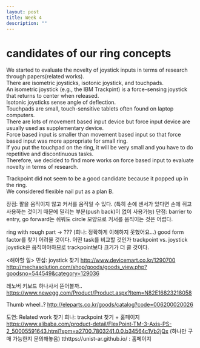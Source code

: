 ```yaml
---
layout: post
title: Week 4
description: ""
---
```


# candidates of our ring concepts

We started to evaluate the novelty of joystick inputs in terms of research through papers(related works).<br>
There are isometric joysticks, isotonic joystick, and touchpads.<br>
An isometric joystick (e.g., the IBM Trackpint) is a force-sensing joystick that returns to center when released.<br>
Isotonic joysticks sense angle of deflection.<br>
Touchpads are small, touch-sensitive tablets often found on laptop computers.<br>
There are lots of movement based input device but force input device are usually used as supplementary device.<br>
Force based input is smaller than movement based input so that force based input was more appropriate for small ring.<br>
If you put the touchpad on the ring, it will be very small and you have to do repetitive and discontinuous tasks.<br>
Therefore, we decided to find more works on force based input to evaluate novelty in terms of research.<br>

Trackpoint did not seem to be a good candidate because it popped up in the ring.<br>
We considered flexible nail put as a plan B.<br>


장점: 팔을 움직이지 않고 커서를 움직일 수 있다. (특히 손에 센서가 있다면 손에 쥐고 사용하는 것이기 때문에 밀리는 부분(push back)이 없이 사용가능)
단점: barrier to entry, go forward는 쉬워도 circle 모양으로 커서를 움직이는 것은 어렵다.

ring with rough part -> ??? (희나: 정확하게 이해하지 못했어요…)
good form factor를 찾기 어려울 것이다.
어떤 task를 비교할 것인가
trackpoint vs. joystick
joystick은 움직여야하므로 trackpoint보다 크기가 더 클 것이다.

<해야할 일>
민섭: joystick 찾기
http://www.devicemart.co.kr/1290700
http://mechasolution.com/shop/goods/goods_view.php?goodsno=544549&category=129036

레노버 키보드 하나사서 뜯어볼까..
https://www.newegg.com/Product/Product.aspx?Item=N82E16823218058

Thumb wheel..? http://eleparts.co.kr/goods/catalog?code=006200020026

도연: Related work 찾기
희나: trackpoint 찾기 + 홈페이지
https://www.alibaba.com/product-detail/FlexPoint-TM-3-Axis-PS-2_50005591643.html?spm=a2700.7803241.0.0.b34564c1Vb2jQx (하나만 구매 가능한지 문의해놓음)
tthttps://unist-ar.github.io/ : 홈페이지
